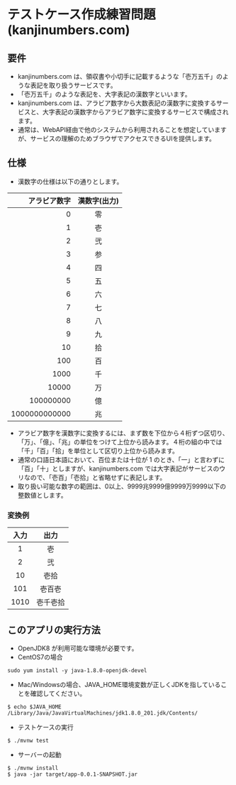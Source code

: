 # テストケース作成練習問題 (kanjinumbers.com)
## 要件
- kanjinumbers.com は、領収書や小切手に記載するような「壱万五千」のような表記を取り扱うサービスです。
- 「壱万五千」のような表記を、大字表記の漢数字といいます。
- kanjinumbers.com は、アラビア数字から大数表記の漢数字に変換するサービスと、大字表記の漢数字からアラビア数字に変換するサービスで構成されます。
- 通常は、WebAPI経由で他のシステムから利用されることを想定していますが、サービスの理解のためブラウザでアクセスできるUIを提供します。

## 仕様
- 漢数字の仕様は以下の通りとします。

| アラビア数字 | 漢数字(出力) |
|---:|:---:|
|0   |零   |
|1   |壱   |
|2   |弐   |
|3   |参   |
|4   |四   |
|5   |五   |
|6   |六   |
|7   |七   |
|8   |八   |
|9   |九   |
|10  |拾   |
|100 |百   |
|1000 |千  |
|10000 |万  |
|100000000 |億  |
|1000000000000 |兆  |

- アラビア数字を漢数字に変換するには、まず数を下位から４桁ずつ区切り、「万」、「億」、「兆」の単位をつけて上位から読みます。４桁の組の中では「千」「百」「拾」を単位として区切り上位から読みます。
- 通常の口語日本語において、百位または十位が 1 のとき、「一」と言わずに「百」「十」としますが、kanjinumbers.com では大字表記がサービスのウリなので、「壱百」「壱拾」と省略せずに表記します。
- 取り扱い可能な数字の範囲は、0以上、9999兆9999億9999万9999以下の整数値とします。

### 変換例
| 入力 | 出力 |
|:---:|:---:|
|1    |壱  |
|2    |弐  |
|10    |壱拾  |
|101   |壱百壱 |
|1010  |壱千壱拾 |

## このアプリの実行方法
- OpenJDK8 が利用可能な環境が必要です。
- CentOS7の場合
```
sudo yum install -y java-1.8.0-openjdk-devel
```

- Mac/Windowsの場合、JAVA_HOME環境変数が正しくJDKを指していることを確認してください。
```
$ echo $JAVA_HOME
/Library/Java/JavaVirtualMachines/jdk1.8.0_201.jdk/Contents/
```

- テストケースの実行
```
$ ./mvnw test
```

- サーバーの起動
```
$ ./mvnw install
$ java -jar target/app-0.0.1-SNAPSHOT.jar
```
